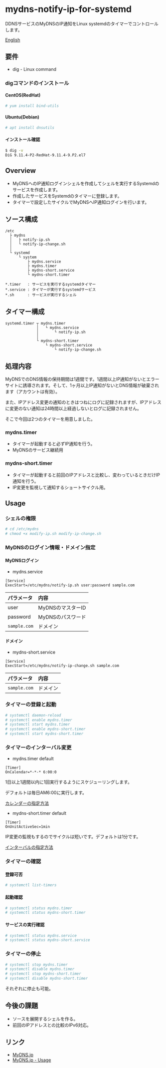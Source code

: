 # mydns-notify-ip-for-systemd
DDNSサービスのMyDNSのIP通知をLinux systemdのタイマーでコントロールします。

[English](README.md)

## 要件
- dig - Linux command

### digコマンドのインストール
#### CentOS(RedHat)

```bash
# yum install bind-utils
```

#### Ubuntu(Debian)

```bash
# apt install dnsutils
```

#### インストール確認

```bash
$ dig -v
DiG 9.11.4-P2-RedHat-9.11.4-9.P2.el7
```

## Overview
- MyDNSへのIP通知ログインシェルを作成してシェルを実行するSystemdのサービスを作成します。
- 作成したサービスをSystemdのタイマーに登録します。
- タイマーで設定したサイクルでMyDNSへIP通知ログインを行います。

## ソース構成

```
/etc
  ├ mydns
  │   ├ notify-ip.sh
  │   └ notify-ip-change.sh
  │
  └ systemd
      └ system
          ├ mydns.service
          ├ mydns.timer
          ├ mydns-short.service
          └ mydns-short.timer

*.timer   : サービスを実行するsystemdタイマー
*.service : タイマーが実行するsystemdサービス
*.sh      : サービスが実行するシェル
```

## タイマー構成

```
systemd.timer ┬ mydns.timer
              │   └ mydns.service
              │       └ notify-ip.sh
              │
              └ mydns-short.timer
                  └ mydns-short.service
                      └ notify-ip-change.sh
```

## 処理内容
MyDNSでのDNS情報の保持期間は1週間です。1週間以上IP通知がないとエラーサイトに誘導されます。そして、1ヶ月以上IP通知がないとDNS情報が破棄されます（アカウントは有効）。

また、IPアドレス変更の通知のときはつねにログに記録されますが、IPアドレスに変更のない通知は24時間以上経過しないとログに記録されません。

そこで今回は2つのタイマーを用意しました。

### mydns.timer
- タイマーが起動すると必ずIP通知を行う。
- MyDNSのサービス継続用

### mydns-short.timer
- タイマーが起動すると前回のIPアドレスと比較し、変わっているときだけIP通知を行う。
- IP変更を監視して通知するショートサイクル用。

## Usage
### シェルの権限

```bash
# cd /etc/mydns
# chmod +x modify-ip.sh modify-ip-change.sh
```

### MyDNSのログイン情報・ドメイン指定
#### MyDNSログイン
- mydns.service

```
[Service]
ExecStart=/etc/mydns/notify-ip.sh user:password sample.com
```

| パラメータ | 内容 |
|:---|:---|
| user | MyDNSのマスターID |
| password | MyDNSのパスワード |
| `sample.com` | ドメイン |

#### ドメイン
- mydns-short.service

```
[Service]
ExecStart=/etc/mydns/notify-ip-change.sh sample.com
```

| パラメータ | 内容 |
|:---|:---|
| `sample.com` | ドメイン |

### タイマーの登録と起動

```bash
# systemctl daemon-reload
# systemctl enable mydns.timer
# systemctl start mydns.timer
# systemctl enable mydns-short.timer
# systemctl start mydns-short.timer
```

### タイマーのインターバル変更
- mydns.timer default

```vim
[Timer]
OnCalendar=*-*-* 6:00:0
```

1日以上1週間以内に1回実行するようにスケジューリングします。

デフォルトは毎日AM6:00に実行します。

[カレンダーの指定方法](https://www.freedesktop.org/software/systemd/man/systemd.time.html#Calendar%20Events)

- mydns-short.timer default

```vim
[Timer]
OnUnitActiveSec=1min
```

IP変更の監視もするのでサイクルは短いです。デフォルトは1分です。

[インターバルの指定方法](https://www.freedesktop.org/software/systemd/man/systemd.time.html#Parsing%20Time%20Spans)

### タイマーの確認
#### 登録可否

```bash
# systemctl list-timers
```

#### 起動確認

```bash
# systemctl status mydns.timer
# systemctl status mydns-short.timer
```

#### サービスの実行確認

```bash
# systemctl status mydns.service
# systemctl status mydns-short.service
```

### タイマーの停止

```bash
# systemctl stop mydns.timer
# systemctl disable mydns.timer
# systemctl stop mydns-short.timer
# systemctl disable mydns-short.timer
```

それぞれに停止も可能。

## 今後の課題
- ソースを展開するシェルを作る。
- 前回のIPアドレスとの比較のIPv6対応。

## リンク
- [MyDNS.jp](https://www.mydns.jp)
- [MyDNS.jp - Usage](https://www.mydns.jp/?MENU=030)
